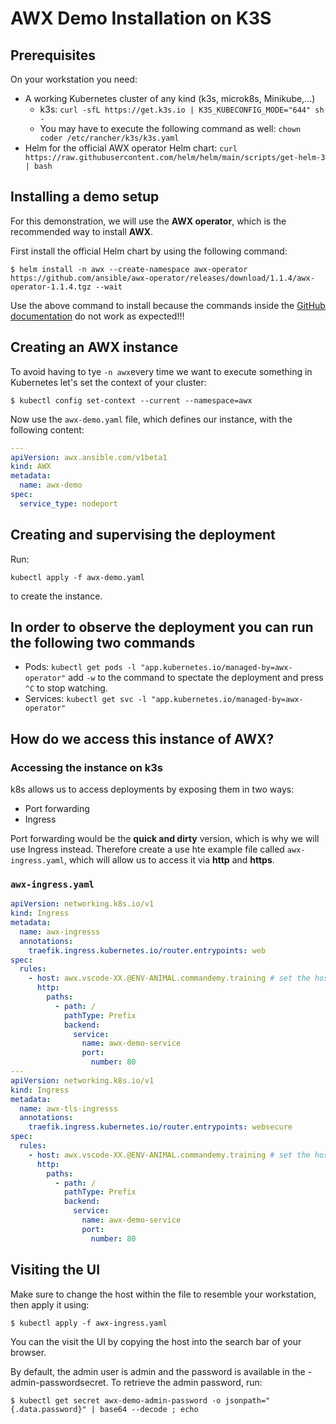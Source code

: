 # AWX Demo Installation on K3S

## Prerequisites

On your workstation you need:

- A working Kubernetes cluster of any kind (k3s, microk8s, Minikube,…)
  - k3s: `curl -sfL https://get.k3s.io | K3S_KUBECONFIG_MODE="644" sh -`
  - You may have to execute the following command as well: `chown coder /etc/rancher/k3s/k3s.yaml`
- Helm for the official AWX operator Helm chart: `curl https://raw.githubusercontent.com/helm/helm/main/scripts/get-helm-3 | bash`

## Installing a demo setup

For this demonstration, we will use the **AWX operator**, which is the recommended way to install **AWX**.

First install the official Helm chart by using the following command:

```shell
$ helm install -n awx --create-namespace awx-operator https://github.com/ansible/awx-operator/releases/download/1.1.4/awx-operator-1.1.4.tgz --wait
```

Use the above command to install because the commands inside the [GitHub documentation](https://github.com/ansible/awx-operator) do not work as expected!!!

## Creating an AWX instance

To avoid having to tye `-n awx`every time we want to execute something in Kubernetes let's set the context of your cluster:

```shell
$ kubectl config set-context --current --namespace=awx
```

Now use the `awx-demo.yaml` file, which defines our instance, with the following content:

```yaml
---
apiVersion: awx.ansible.com/v1beta1
kind: AWX
metadata:
  name: awx-demo
spec:
  service_type: nodeport
```

## Creating and supervising the deployment

Run:

```shell
kubectl apply -f awx-demo.yaml
```

to create the instance.

## In order to observe the deployment you can run the following two commands

- Pods: `kubectl get pods -l "app.kubernetes.io/managed-by=awx-operator"` add `-w` to the command to spectate the deployment and press `^C` to stop watching.
- Services: `kubectl get svc -l "app.kubernetes.io/managed-by=awx-operator"`

## How do we **access** this instance of AWX?

### Accessing the instance on k3s

k8s allows us to access deployments by exposing them in two ways:

- Port forwarding
- Ingress

Port forwarding would be the **quick and dirty** version, which is why we will use Ingress instead.
Therefore create a use hte example file called `awx-ingress.yaml`, which will allow us to access it via **http** and **https**.

### `awx-ingress.yaml`

```yaml
apiVersion: networking.k8s.io/v1
kind: Ingress
metadata:
  name: awx-ingresss
  annotations:
    traefik.ingress.kubernetes.io/router.entrypoints: web
spec:
  rules:
    - host: awx.vscode-XX.@ENV-ANIMAL.commandemy.training # set the hostname
      http:
        paths:
          - path: /
            pathType: Prefix
            backend:
              service:
                name: awx-demo-service
                port:
                  number: 80
---
apiVersion: networking.k8s.io/v1
kind: Ingress
metadata:
  name: awx-tls-ingresss
  annotations:
    traefik.ingress.kubernetes.io/router.entrypoints: websecure
spec:
  rules:
    - host: awx.vscode-XX.@ENV-ANIMAL.commandemy.training # set the hostname
      http:
        paths:
          - path: /
            pathType: Prefix
            backend:
              service:
                name: awx-demo-service
                port:
                  number: 80
```

## Visiting the UI

Make sure to change the host within the file to resemble your workstation, then apply it using:

```shell
$ kubectl apply -f awx-ingress.yaml
```

You can the visit the UI by copying the host into the search bar of your browser.

By default, the admin user is admin and the password is available in the <resourcename>-admin-passwordsecret. To retrieve the admin password, run:

```shell
$ kubectl get secret awx-demo-admin-password -o jsonpath="{.data.password}" | base64 --decode ; echo
```
